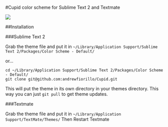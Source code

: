 #Cupid color scheme for Sublime Text 2 and Textmate

<img src="https://dl.dropbox.com/u/22817005/Resources/sublime/Github/js.png" />

##Installation

###Sublime Text 2

Grab the theme file and put it in `~/Library/Application Support/Sublime Text 2/Packages/Color Scheme - Default/`

or...

```
cd ~/Library/Application Support/Sublime Text 2/Packages/Color Scheme - Default/
git clone git@github.com:andrewfiorillo/Cupid.git
```

This will put the theme in its own directory in your themes directory. This way you can just `git pull` to get theme updates.

###Textmate

Grab the theme file and put it in `~/Library/Application Support/TextMate/Themes/`
Then Restart Textmate